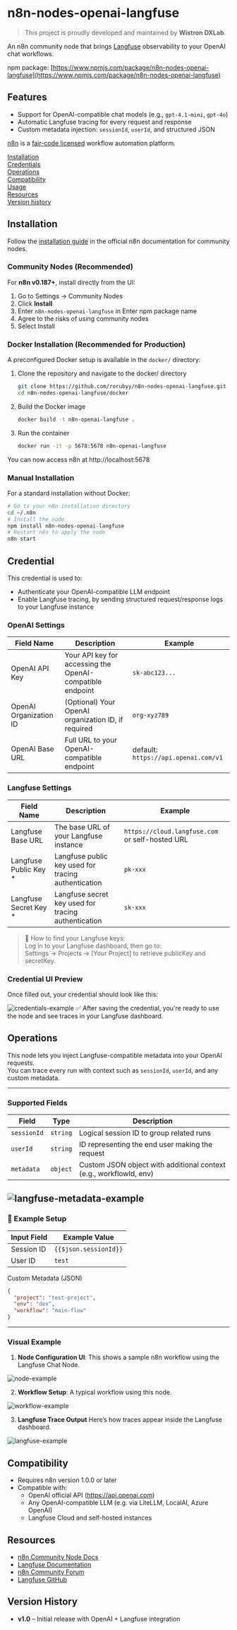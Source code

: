 # n8n-nodes-openai-langfuse

> This project is proudly developed and maintained by **Wistron DXLab**.

An n8n community node that brings [Langfuse](https://langfuse.com) observability to your OpenAI chat workflows.

npm package: [https://www.npmjs.com/package/n8n-nodes-openai-langfuse](https://www.npmjs.com/package/n8n-nodes-openai-langfuse)

## Features

- Support for OpenAI-compatible chat models (e.g., `gpt-4.1-mini`, `gpt-4o`)
- Automatic Langfuse tracing for every request and response
- Custom metadata injection: `sessionId`, `userId`, and structured JSON

[n8n](https://n8n.io/) is a [fair-code licensed](https://docs.n8n.io/reference/license/) workflow automation platform.

[Installation](#installation)  
[Credentials](#credentials)  <!-- delete if no auth needed -->  
[Operations](#operations)  
[Compatibility](#compatibility)  
[Usage](#usage)  <!-- delete if not using this section -->  
[Resources](#resources)  
[Version history](#version-history)  <!-- delete if not using this section -->  

## Installation
Follow the [installation guide](https://docs.n8n.io/integrations/community-nodes/installation/) in the official n8n documentation for community nodes.

### Community Nodes (Recommended)
For **n8n v0.187+**, install directly from the UI:
1. Go to Settings → Community Nodes
2. Click **Install**
3. Enter `n8n-nodes-openai-langfuse` in Enter npm package name
4. Agree to the risks of using community nodes
5. Select Install

### Docker Installation (Recommended for Production)
A preconfigured Docker setup is available in the `docker/` directory:

1. Clone the repository and navigate to the docker/ directory
    ```bash
    git clone https://github.com/rorubyy/n8n-nodes-openai-langfuse.git
    cd n8n-nodes-openai-langfuse/docker
    ```
2. Build the Docker image
    ```bash
    docker build -t n8n-openai-langfuse .
    ```
3. Run the container
    ```bash
    docker run -it -p 5678:5678 n8n-openai-langfuse
    ```
You can now access n8n at http://localhost:5678

### Manual Installation
For a standard installation without Docker:
```bash
# Go to your n8n installation directory
cd ~/.n8n 
# Install the node
npm install n8n-nodes-openai-langfuse
# Restart n8n to apply the node
n8n start
```
## Credential 

This credential is used to:
- Authenticate your OpenAI-compatible LLM endpoint
- Enable Langfuse tracing, by sending structured request/response logs to your Langfuse instance
### OpenAI Settings
|Field Name|Description|Example|
|-----|-----|-----|
|OpenAI API Key|Your API key for accessing the OpenAI-compatible endpoint|`sk-abc123...`|
OpenAI Organization ID|(Optional) Your OpenAI organization ID, if required|`org-xyz789`|
|OpenAI Base URL|Full URL to your OpenAI-compatible endpoint|default: `https://api.openai.com/v1`|
### Langfuse Settings
|Field Name|Description|Example|
|-----|-----|-----|
Langfuse Base URL|The base URL of your Langfuse instance|`https://cloud.langfuse.com` or self-hosted URL|
|Langfuse Public Key *|Langfuse public key used for tracing authentication|`pk-xxx`|
Langfuse Secret Key *|Langfuse secret key used for tracing authentication|`sk-xxx`|

> 🔑 How to find your Langfuse keys: <br>
> Log in to your Langfuse dashboard, then go to: <br>
> Settings → Projects → [Your Project] to retrieve publicKey and secretKey.

### Credential UI Preview
Once filled out, your credential should look like this:

![credentials-example](https://github.com/rorubyy/n8n-nodes-openai-langfuse/blob/main/assets/credential-example.png?raw=true)
✅ After saving the credential, you're ready to use the node and see traces in your Langfuse dashboard.

## Operations

This node lets you inject Langfuse-compatible metadata into your OpenAI requests.  
You can trace every run with context such as `sessionId`, `userId`, and any custom metadata.

---
### Supported Fields

| Field | Type | Description |
|----------|----------|----------|
| `sessionId` | `string` | Logical session ID to group related runs |
| `userId` | `string` | ID representing the end user making the request |
| `metadata` | `object` | Custom JSON object with additional context (e.g., workflowId, env) |

![langfuse-metadata-example](https://github.com/rorubyy/n8n-nodes-openai-langfuse/blob/main/assets/langfuse-metadata-example.png?raw=true)
---
### 🧪 Example Setup
| Input Field | Example Value |
|----------|----------|
| Session ID | `{{$json.sessionId}}`|
| User ID | `test` |	
Custom Metadata (JSON)
```json
{
  "project": "test-project",
  "env": "dev",
  "workflow": "main-flow"
}
```
---
### Visual Example
1. **Node Configuration UI**: This shows a sample n8n workflow using the Langfuse Chat Node.

![node-example](https://github.com/rorubyy/n8n-nodes-openai-langfuse/blob/main/assets/node-example.png?raw=true)

2. **Workflow Setup**: A typical workflow using this node.

![workflow-example](https://github.com/rorubyy/n8n-nodes-openai-langfuse/blob/main/assets/workflow-example.png?raw=true)

3. **Langfuse Trace Output**
Here’s how traces appear inside the Langfuse dashboard.

![langfuse-example](https://github.com/rorubyy/n8n-nodes-openai-langfuse/blob/main/assets/langfuse-example.png?raw=true)


## Compatibility
- Requires n8n version 1.0.0 or later
- Compatible with:
  - OpenAI official API (https://api.openai.com)
  - Any OpenAI-compatible LLM (e.g. via LiteLLM, LocalAI, Azure OpenAI)
  - Langfuse Cloud and self-hosted instances

## Resources

- [n8n Community Node Docs](https://docs.n8n.io/integrations/community-nodes/)
- [Langfuse Documentation](https://docs.langfuse.com/)
- [n8n Community Forum](https://community.n8n.io/)
- [Langfuse GitHub](https://github.com/langfuse/langfuse)

## Version History

- **v1.0** – Initial release with OpenAI + Langfuse integration
